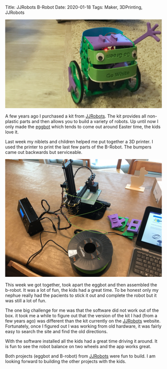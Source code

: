 Title: JJRobots B-Robot
Date: 2020-01-18
Tags: Maker, 3DPrinting, JJRobots

![Picture of JJRobots And kids](../images/BRobot.jpeg)

A few years ago I purchased a kit from [JJRobots](//www.jjrobots.com/). The kit provides all non-plastic parts and then allows you to build a variety of robots.  Up until now I only made the [eggbot](Sphere-O-Bot (JJRobots version)) which tends to come out around Easter time, the kids love it.

Last week my niblets and children helped me put together a 3D printer.  I used the printer to print the last few parts of the B-Robot.  The bumpers came out backwards but serviceable.  

![Printer and Robot Parts](../images/Tronxy-B-Robot.jpeg)

This week we got together, took apart the eggbot and then assembled the b-robot.  It was a lot of fun, the kids had a great time. To be honest only my nephue really had the pacients to stick it out and complete the robot but it was still a lot of fun.

The one big challenge for me was that the software did not work out of the box. it took me a while to figure out that the version of the kit I had (from a few years ago) was different than the kit currently on the [JJRobots](//www.jjrobots.com/) website.  Fortunately, once I figured out I was working from old hardware, it was fairly easy to search the site and find the old directions.  

With the software installed all the kids had a great time driving it around.  It is fun to see the robot balance on two wheels and the app works great.  

Both projects (eggbot and B-robot) from [JJRobots](//www.jjrobots.com/) were fun to build.  I am looking forward to building the other projects with the kids.